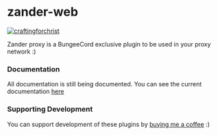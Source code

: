 # zander-web
[![craftingforchrist](https://circleci.com/gh/craftingforchrist/zander-web.svg?style=svg)]()

Zander proxy is a BungeeCord exclusive plugin to be used in your proxy network :)

### Documentation
All documentation is still being documented. You can see the current documentation [here](https://zanderdocs.benrobson.me/)

### Supporting Development
You can support development of these plugins by [buying me a coffee](https://www.buymeacoffee.com/craftforchrist) :)
